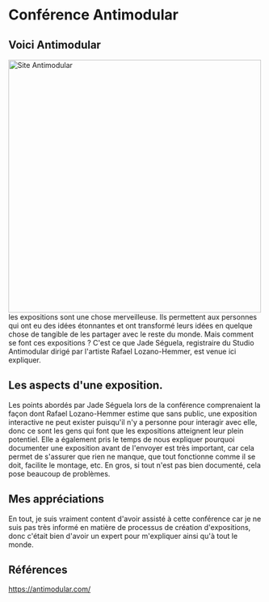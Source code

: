 # Conférence Antimodular

## Voici Antimodular
<img src="H24_V11_inspirations_FOSU/Conférence/medias/site_antimodular.png" alt="Site Antimodular" width="500">
les expositions sont une chose merveilleuse. Ils permettent aux personnes qui ont eu des idées étonnantes et ont transformé leurs idées en quelque chose de tangible de les partager avec le reste du monde. Mais comment se font ces expositions ? C'est ce que Jade Séguela, registraire du Studio Antimodular dirigé par l'artiste Rafael Lozano-Hemmer, est venue ici expliquer.


## Les aspects d'une exposition.
Les points abordés par Jade Séguela lors de la conférence comprenaient la façon dont Rafael Lozano-Hemmer estime que sans public, une exposition interactive ne peut exister puisqu'il n'y a personne pour interagir avec elle, donc ce sont les gens qui font que les expositions atteignent leur plein potentiel. Elle a également pris le temps de nous expliquer pourquoi documenter une exposition avant de l'envoyer est très important, car cela permet de s'assurer que rien ne manque, que tout fonctionne comme il se doit, facilite le montage, etc. En gros, si tout n'est pas bien documenté, cela pose beaucoup de problèmes.


## Mes appréciations
En tout, je suis vraiment content d'avoir assisté à cette conférence car je ne suis pas très informé en matière de processus de création d'expositions, donc c'était bien d'avoir un expert pour m'expliquer ainsi qu'à tout le monde.

## Références
https://antimodular.com/
